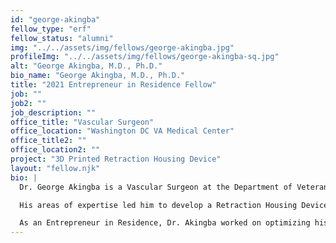 ```yaml
---
id: "george-akingba"
fellow_type: "erf"
fellow_status: "alumni"
img: "../../assets/img/fellows/george-akingba.jpg"
profileImg: "../../assets/img/fellows/george-akingba-sq.jpg"
alt: "George Akingba, M.D., Ph.D."
bio_name: "George Akingba, M.D., Ph.D."
title: "2021 Entrepreneur in Residence Fellow"
job: ""
job2: ""
job_description: ""
office_title: "Vascular Surgeon"
office_location: "Washington DC VA Medical Center"
office_title2: ""
office_location2: ""
project: "3D Printed Retraction Housing Device"
layout: "fellow.njk"
bio: |
  Dr. George Akingba is a Vascular Surgeon at the Department of Veterans Affairs Washington D.C. Healthcare System. Thanks to his background in medicine and biomedical engineering, Dr. Akingba shares a passion for finding innovative engineering solutions to solve clinical challenges.<br>  

  His areas of expertise led him to develop a Retraction Housing Device (RHoD) that uses three-dimensional printing (3DP) technology to effectively reduce interventional procedural time, sedation requirements, overall costs associated with performing complex interventional procedures, and indirectly reduce radiation exposure.<br>  

  As an Entrepreneur in Residence, Dr. Akingba worked on optimizing his patented device to be tested for real-world impact.
---
```

